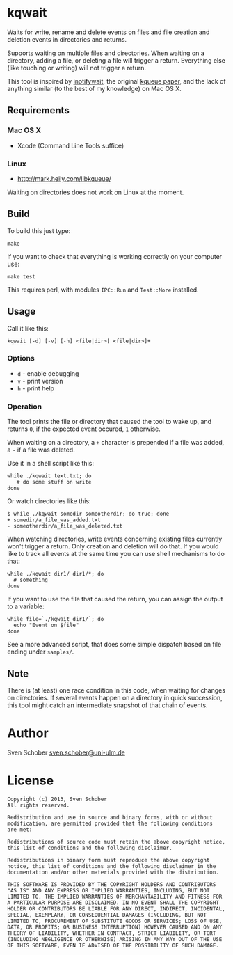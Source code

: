 # kqwait

Waits for write, rename and delete events on files and file creation and
deletion events in directories and returns.

Supports waiting on multiple files and directories.  When waiting on a
directory, adding a file, or deleting a file will trigger a return.
Everything else (like touching or writing) will not trigger a return.

This tool is inspired by [inotifywait][1], the original [kqueue
paper][2], and the lack of anything similar (to the best of my
knowledge) on Mac OS X.

## Requirements

### Mac OS X

 - Xcode (Command Line Tools suffice)

### Linux

 - http://mark.heily.com/libkqueue/

Waiting on directories does not work on Linux at the moment.

## Build

To build this just type:

    make

If you want to check that everything is working correctly on your
computer use:

    make test

This requires perl, with modules `IPC::Run` and `Test::More` installed. 

## Usage

Call it like this:

    kqwait [-d] [-v] [-h] <file|dir>[ <file|dir>]+

### Options

 - `d` - enable debugging
 - `v` - print version
 - `h` - print help

### Operation

The tool prints the file or directory that caused the tool to wake up,
and returns `0`, if the expected event occured, `1` otherwise.

When waiting on a directory, a `+` character is prepended if a file was
added, a `-` if a file was deleted.

Use it in a shell script like this:

    while ./kqwait text.txt; do
       # do some stuff on write
    done

Or watch directories like this:

    $ while ./kqwait somedir someotherdir; do true; done
    + somedir/a_file_was_added.txt
    - someotherdir/a_file_was_deleted.txt

When watching directories, write events concerning existing files
currently won't trigger a return. Only creation and deletion will do
that. If you would like to track all events at the same time you can use
shell mechanisms to do that:

    while ./kqwait dir1/ dir1/*; do
      # something
    done

If you want to use the file that caused the return, you can assign the
output to a variable:

    while file=`./kqwait dir1/`; do
      echo "Event on $file"
    done

See a more advanced script, that does some simple dispatch based on file
ending under `samples/`.

## Note

There is (at least) one race condition in this code, when waiting
for changes on directories. If several events happen on a directory
in quick succession, this tool might catch an intermediate snapshot
of that chain of events.

# Author

Sven Schober <sven.schober@uni-ulm.de>

[1]: https://github.com/rvoicilas/inotify-tools/wiki/
[2]: http://people.freebsd.org/~jlemon/papers/kqueue.pdf

# License

````
Copyright (c) 2013, Sven Schober
All rights reserved.

Redistribution and use in source and binary forms, with or without
modification, are permitted provided that the following conditions
are met:

Redistributions of source code must retain the above copyright notice,
this list of conditions and the following disclaimer.

Redistributions in binary form must reproduce the above copyright
notice, this list of conditions and the following disclaimer in the
documentation and/or other materials provided with the distribution.

THIS SOFTWARE IS PROVIDED BY THE COPYRIGHT HOLDERS AND CONTRIBUTORS
"AS IS" AND ANY EXPRESS OR IMPLIED WARRANTIES, INCLUDING, BUT NOT
LIMITED TO, THE IMPLIED WARRANTIES OF MERCHANTABILITY AND FITNESS FOR
A PARTICULAR PURPOSE ARE DISCLAIMED. IN NO EVENT SHALL THE COPYRIGHT
HOLDER OR CONTRIBUTORS BE LIABLE FOR ANY DIRECT, INDIRECT, INCIDENTAL,
SPECIAL, EXEMPLARY, OR CONSEQUENTIAL DAMAGES (INCLUDING, BUT NOT
LIMITED TO, PROCUREMENT OF SUBSTITUTE GOODS OR SERVICES; LOSS OF USE,
DATA, OR PROFITS; OR BUSINESS INTERRUPTION) HOWEVER CAUSED AND ON ANY
THEORY OF LIABILITY, WHETHER IN CONTRACT, STRICT LIABILITY, OR TORT
(INCLUDING NEGLIGENCE OR OTHERWISE) ARISING IN ANY WAY OUT OF THE USE
OF THIS SOFTWARE, EVEN IF ADVISED OF THE POSSIBILITY OF SUCH DAMAGE.
````
